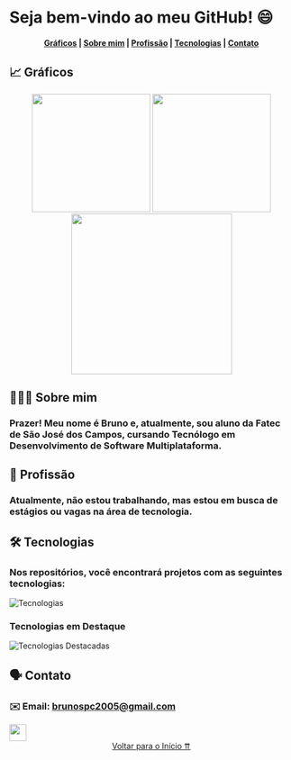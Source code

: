 <span id="inicio"></span>

# Seja bem-vindo ao meu GitHub! 😄

<h4 align="center">
    <a href="#graficos">Gráficos</a> |
    <a href="#sobre-mim">Sobre mim</a> |
    <a href="#profissao">Profissão</a> |
    <a href="#tecnologias">Tecnologias</a> |
    <a href="#contato">Contato</a>
</h4>

<span id="graficos"></span>

## 📈 Gráficos

<p align="center">
    <img height="210em" src="https://github-readme-stats.vercel.app/api?username=BrunoSerpa&show_icons=true&include_all_commits=true&count_private=true&theme=vue-dark&border=0">
    <img height="210em" src="https://github-readme-stats.vercel.app/api/top-langs/?username=BrunoSerpa&theme=vue-dark&show_icons=true&include_all_commits=true&count_private=true"/>
    <img height="285em" src="https://github-readme-streak-stats.herokuapp.com?user=BrunoSerpa&theme=vue-dark">
</p>

<span id="sobre-mim"></span>

## 🙋🏽‍♂️ Sobre mim

### Prazer! Meu nome é Bruno e, atualmente, sou aluno da Fatec de São José dos Campos, cursando Tecnólogo em Desenvolvimento de Software Multiplataforma. <!-- Para saber mais sobre mim e meus projetos, acesse meu [Portfólio](linkPortfólio). -->

<span id="profissao"></span>

## 💼 Profissão

### Atualmente, não estou trabalhando, mas estou em busca de estágios ou vagas na área de tecnologia.

<span id="tecnologias"></span>

## 🛠️ Tecnologias

### Nos repositórios, você encontrará projetos com as seguintes tecnologias:

![Tecnologias](https://skillicons.dev/icons?i=java,py,js,git,github,vscode,vercel,html,css,ts,nodejs,react,flask,mysql,mongo,cassandra)

### Tecnologias em Destaque

![Tecnologias Destacadas](https://skillicons.dev/icons?i=py,js,git,html,css,ts,react)

<span id="contato"></span>

## 🗣️ Contato

### ✉️ Email: brunospc2005@gmail.com

<a href="https://www.linkedin.com/in/BrunoSerpa" target="_blank">
    <img height="30em" src="https://img.shields.io/badge/-LinkedIn-%230077B5?style=for-the-badge&logo=linkedin&logoColor=white" />
</a>

<div align="center">
    <a href="#inicio">Voltar para o Início ⇈</a>
</div>